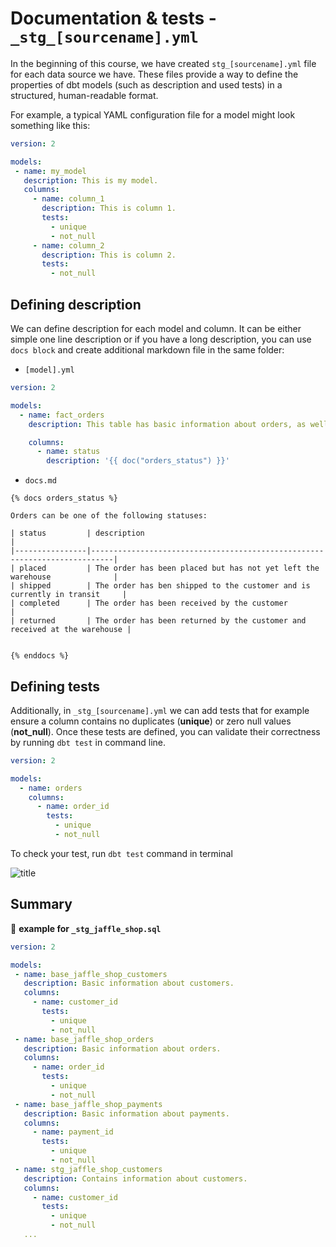 # Documentation & tests - `_stg_[sourcename].yml`

In the beginning of this course, we have created `stg_[sourcename].yml` file for each data source we have. These files provide a way to define the properties of dbt models (such as description and used tests) in a structured, human-readable format. 

For example, a typical YAML configuration file for a model might look something like this:

 ```yaml
version: 2

models:
  - name: my_model
    description: This is my model.
    columns:
      - name: column_1
        description: This is column 1.
        tests:
          - unique
          - not_null
      - name: column_2
        description: This is column 2.
        tests:
          - not_null
```

## Defining description

We can define description for each model and column. It can be either simple one line description or if you have a long description, you can use `docs block` and create additional markdown file in the same folder:

* `[model].yml`
```yaml
version: 2

models:
  - name: fact_orders
    description: This table has basic information about orders, as well as some derived facts based on payments

    columns:
      - name: status
        description: '{{ doc("orders_status") }}'
```

* `docs.md`
```
{% docs orders_status %}

Orders can be one of the following statuses:

| status         | description                                                               |
|----------------|---------------------------------------------------------------------------|
| placed         | The order has been placed but has not yet left the warehouse              |
| shipped        | The order has ben shipped to the customer and is currently in transit     |
| completed      | The order has been received by the customer                               |
| returned       | The order has been returned by the customer and received at the warehouse |


{% enddocs %}
```


## Defining tests

Additionally, in `_stg_[sourcename].yml` we can add tests that for example ensure a column contains no duplicates (**unique**) or zero null values (**not_null**). Once these tests are defined, you can validate their correctness by running `dbt test` in command line.

```yaml
version: 2

models:
  - name: orders
    columns:
      - name: order_id
        tests:
          - unique
          - not_null
```
To check your test, run `dbt test` command in terminal

 ![title](../../images/gifs/dbt_test.gif)

## Summary 

📝 **example for `_stg_jaffle_shop.sql`**

 ```yaml
version: 2

models:
  - name: base_jaffle_shop_customers
    description: Basic information about customers.
    columns:
      - name: customer_id
        tests:
          - unique
          - not_null
  - name: base_jaffle_shop_orders
    description: Basic information about orders.
    columns:
      - name: order_id
        tests:
          - unique
          - not_null
  - name: base_jaffle_shop_payments
    description: Basic information about payments.
    columns:
      - name: payment_id
        tests:
          - unique
          - not_null
  - name: stg_jaffle_shop_customers
    description: Contains information about customers.
    columns:
      - name: customer_id
        tests:
          - unique
          - not_null
    ...
  ```